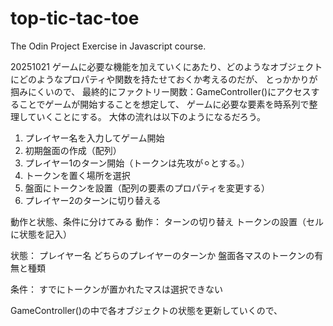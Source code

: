 # top-tic-tac-toe
The Odin Project Exercise in Javascript course.

20251021
ゲームに必要な機能を加えていくにあたり、どのようなオブジェクトにどのようなプロパティや関数を持たせておくか考えるのだが、
とっかかりが掴みにくいので、
最終的にファクトリー関数：GameController()にアクセスすることでゲームが開始することを想定して、
ゲームに必要な要素を時系列で整理していくことにする。
大体の流れは以下のようになるだろう。

1. プレイヤー名を入力してゲーム開始
2. 初期盤面の作成（配列）
3. プレイヤー1のターン開始（トークンは先攻が⚪︎とする。）
4. トークンを置く場所を選択
5. 盤面にトークンを設置（配列の要素のプロパティを変更する）
6. プレイヤー2のターンに切り替える


動作と状態、条件に分けてみる
動作：
    ターンの切り替え
    トークンの設置（セルに状態を記入）

状態：
    プレイヤー名
    どちらのプレイヤーのターンか
    盤面各マスのトークンの有無と種類

条件：
    すでにトークンが置かれたマスは選択できない

GameController()の中で各オブジェクトの状態を更新していくので、
